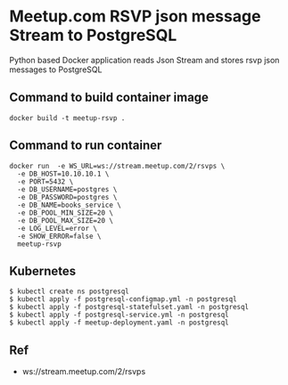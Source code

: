 # Meetup.com RSVP json message Stream to PostgreSQL

Python based Docker application reads Json Stream and stores rsvp json messages to PostgreSQL

## Command to build container image 
```
docker build -t meetup-rsvp .
```

## Command to run container
```
docker run  -e WS_URL=ws://stream.meetup.com/2/rsvps \
  -e DB_HOST=10.10.10.1 \
  -e PORT=5432 \
  -e DB_USERNAME=postgres \
  -e DB_PASSWORD=postgres \
  -e DB_NAME=books_service \
  -e DB_POOL_MIN_SIZE=20 \
  -e DB_POOL_MAX_SIZE=20 \
  -e LOG_LEVEL=error \
  -e SHOW_ERROR=false \
  meetup-rsvp
```

## Kubernetes
```
$ kubectl create ns postgresql
$ kubectl apply -f postgresql-configmap.yml -n postgresql
$ kubectl apply -f postgresql-statefulset.yaml -n postgresql
$ kubectl apply -f postgresql-service.yml -n postgresql
$ kubectl apply -f meetup-deployment.yaml -n postgresql
```

## Ref
* ws://stream.meetup.com/2/rsvps

